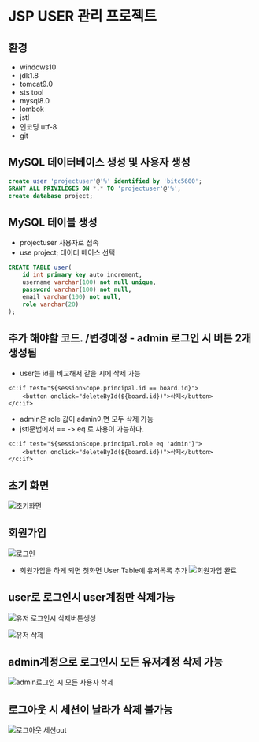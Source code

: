 # JSP USER 관리 프로젝트

## 환경

- windows10
- jdk1.8
- tomcat9.0
- sts tool
- mysql8.0
- lombok
- jstl
- 인코딩 utf-8
- git

## MySQL 데이터베이스 생성 및 사용자 생성
```sql
create user 'projectuser'@'%' identified by 'bitc5600';
GRANT ALL PRIVILEGES ON *.* TO 'projectuser'@'%';
create database project;
```

## MySQL 테이블 생성
- projectuser 사용자로 접속
- use project; 데이터 베이스 선택

```sql
CREATE TABLE user(
    id int primary key auto_increment,
    username varchar(100) not null unique,
    password varchar(100) not null,
    email varchar(100) not null,
    role varchar(20)
);
```

## 추가 해야할 코드. /변경예정 - admin 로그인 시 버튼 2개생성됨
- user는 id를 비교해서 같을 시에 삭제 가능
```
<c:if test="${sessionScope.principal.id == board.id}">
    <button onclick="deleteById(${board.id})">삭제</button>
</c:if>
```
- admin은 role 값이 admin이면 모두 삭제 가능
- jstl문법에서  == -> eq 로 사용이 가능하다.
```
<c:if test="${sessionScope.principal.role eq 'admin'}">
    <button onclick="deleteById(${board.id})">삭제</button>
</c:if>
```                
## 초기 화면 
![초기화면](https://user-images.githubusercontent.com/74044234/104345287-835bd180-5541-11eb-94f6-dcf405d59105.jpg)

## 회원가입 
![로그인](https://user-images.githubusercontent.com/74044234/104345301-8656c200-5541-11eb-9c6c-8e4fb04f27f2.jpg)

- 회원가입을 하게 되면 첫화면 User Table에 유저목록 추가 
![회원가입 완료](https://user-images.githubusercontent.com/74044234/104345305-8787ef00-5541-11eb-8f77-713c2c5c99a8.jpg)

## user로 로그인시 user계정만 삭제가능 
![유저 로그인시 삭제버튼생성](https://user-images.githubusercontent.com/74044234/104345311-8951b280-5541-11eb-9427-a0a8ec848442.jpg)

![유저 삭제](https://user-images.githubusercontent.com/74044234/104345813-17c63400-5542-11eb-89ca-fb91ff655c8c.jpg)

## admin계정으로 로그인시 모든 유저계정 삭제 가능
![admin로그인 시 모든 사용자 삭제](https://user-images.githubusercontent.com/74044234/104345822-198ff780-5542-11eb-987a-aed63c060506.jpg)

## 로그아웃 시 세션이 날라가 삭제 불가능
![로그아웃 세션out](https://user-images.githubusercontent.com/74044234/104346815-3416a080-5543-11eb-983d-7e0deae6b0e5.jpg)
